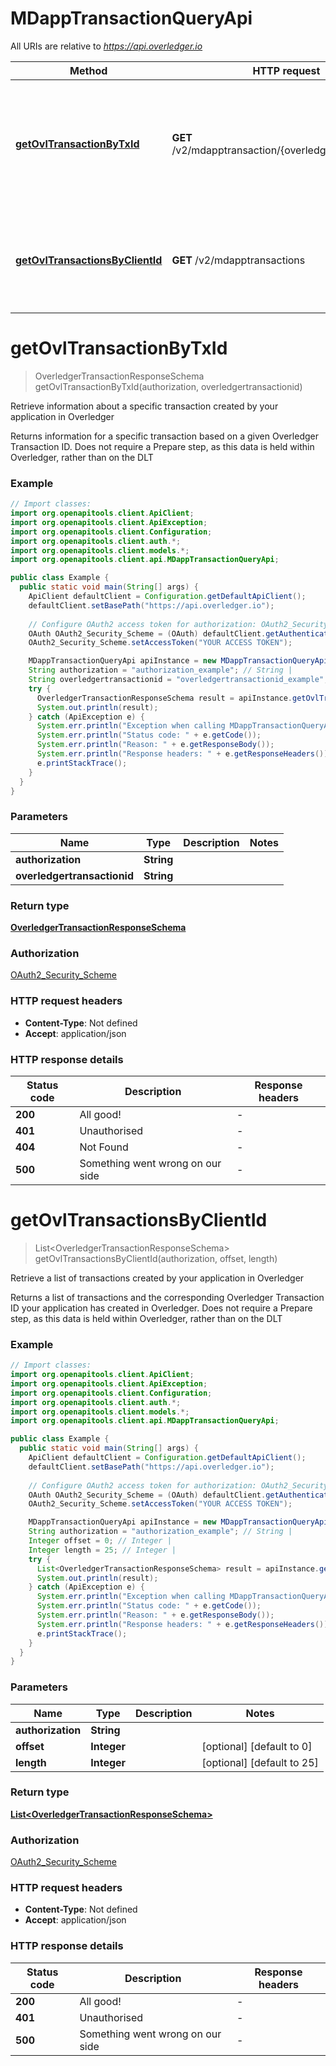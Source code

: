 # MDappTransactionQueryApi

All URIs are relative to *https://api.overledger.io*

Method | HTTP request | Description
------------- | ------------- | -------------
[**getOvlTransactionByTxId**](MDappTransactionQueryApi.md#getOvlTransactionByTxId) | **GET** /v2/mdapptransaction/{overledgertransactionid} | Retrieve information about a specific transaction created by your application in Overledger
[**getOvlTransactionsByClientId**](MDappTransactionQueryApi.md#getOvlTransactionsByClientId) | **GET** /v2/mdapptransactions | Retrieve a list of transactions created by your application in Overledger


<a name="getOvlTransactionByTxId"></a>
# **getOvlTransactionByTxId**
> OverledgerTransactionResponseSchema getOvlTransactionByTxId(authorization, overledgertransactionid)

Retrieve information about a specific transaction created by your application in Overledger

Returns information for a specific transaction based on a given Overledger Transaction ID. Does not require a Prepare step, as this data is held within Overledger, rather than on the DLT

### Example
```java
// Import classes:
import org.openapitools.client.ApiClient;
import org.openapitools.client.ApiException;
import org.openapitools.client.Configuration;
import org.openapitools.client.auth.*;
import org.openapitools.client.models.*;
import org.openapitools.client.api.MDappTransactionQueryApi;

public class Example {
  public static void main(String[] args) {
    ApiClient defaultClient = Configuration.getDefaultApiClient();
    defaultClient.setBasePath("https://api.overledger.io");
    
    // Configure OAuth2 access token for authorization: OAuth2_Security_Scheme
    OAuth OAuth2_Security_Scheme = (OAuth) defaultClient.getAuthentication("OAuth2_Security_Scheme");
    OAuth2_Security_Scheme.setAccessToken("YOUR ACCESS TOKEN");

    MDappTransactionQueryApi apiInstance = new MDappTransactionQueryApi(defaultClient);
    String authorization = "authorization_example"; // String | 
    String overledgertransactionid = "overledgertransactionid_example"; // String | 
    try {
      OverledgerTransactionResponseSchema result = apiInstance.getOvlTransactionByTxId(authorization, overledgertransactionid);
      System.out.println(result);
    } catch (ApiException e) {
      System.err.println("Exception when calling MDappTransactionQueryApi#getOvlTransactionByTxId");
      System.err.println("Status code: " + e.getCode());
      System.err.println("Reason: " + e.getResponseBody());
      System.err.println("Response headers: " + e.getResponseHeaders());
      e.printStackTrace();
    }
  }
}
```

### Parameters

Name | Type | Description  | Notes
------------- | ------------- | ------------- | -------------
 **authorization** | **String**|  |
 **overledgertransactionid** | **String**|  |

### Return type

[**OverledgerTransactionResponseSchema**](OverledgerTransactionResponseSchema.md)

### Authorization

[OAuth2_Security_Scheme](../README.md#OAuth2_Security_Scheme)

### HTTP request headers

 - **Content-Type**: Not defined
 - **Accept**: application/json

### HTTP response details
| Status code | Description | Response headers |
|-------------|-------------|------------------|
**200** | All good! |  -  |
**401** | Unauthorised |  -  |
**404** | Not Found |  -  |
**500** | Something went wrong on our side |  -  |

<a name="getOvlTransactionsByClientId"></a>
# **getOvlTransactionsByClientId**
> List&lt;OverledgerTransactionResponseSchema&gt; getOvlTransactionsByClientId(authorization, offset, length)

Retrieve a list of transactions created by your application in Overledger

Returns a list of transactions and the corresponding Overledger Transaction ID your application has created in Overledger. Does not require a Prepare step, as this data is held within Overledger, rather than on the DLT

### Example
```java
// Import classes:
import org.openapitools.client.ApiClient;
import org.openapitools.client.ApiException;
import org.openapitools.client.Configuration;
import org.openapitools.client.auth.*;
import org.openapitools.client.models.*;
import org.openapitools.client.api.MDappTransactionQueryApi;

public class Example {
  public static void main(String[] args) {
    ApiClient defaultClient = Configuration.getDefaultApiClient();
    defaultClient.setBasePath("https://api.overledger.io");
    
    // Configure OAuth2 access token for authorization: OAuth2_Security_Scheme
    OAuth OAuth2_Security_Scheme = (OAuth) defaultClient.getAuthentication("OAuth2_Security_Scheme");
    OAuth2_Security_Scheme.setAccessToken("YOUR ACCESS TOKEN");

    MDappTransactionQueryApi apiInstance = new MDappTransactionQueryApi(defaultClient);
    String authorization = "authorization_example"; // String | 
    Integer offset = 0; // Integer | 
    Integer length = 25; // Integer | 
    try {
      List<OverledgerTransactionResponseSchema> result = apiInstance.getOvlTransactionsByClientId(authorization, offset, length);
      System.out.println(result);
    } catch (ApiException e) {
      System.err.println("Exception when calling MDappTransactionQueryApi#getOvlTransactionsByClientId");
      System.err.println("Status code: " + e.getCode());
      System.err.println("Reason: " + e.getResponseBody());
      System.err.println("Response headers: " + e.getResponseHeaders());
      e.printStackTrace();
    }
  }
}
```

### Parameters

Name | Type | Description  | Notes
------------- | ------------- | ------------- | -------------
 **authorization** | **String**|  |
 **offset** | **Integer**|  | [optional] [default to 0]
 **length** | **Integer**|  | [optional] [default to 25]

### Return type

[**List&lt;OverledgerTransactionResponseSchema&gt;**](OverledgerTransactionResponseSchema.md)

### Authorization

[OAuth2_Security_Scheme](../README.md#OAuth2_Security_Scheme)

### HTTP request headers

 - **Content-Type**: Not defined
 - **Accept**: application/json

### HTTP response details
| Status code | Description | Response headers |
|-------------|-------------|------------------|
**200** | All good! |  -  |
**401** | Unauthorised |  -  |
**500** | Something went wrong on our side |  -  |

